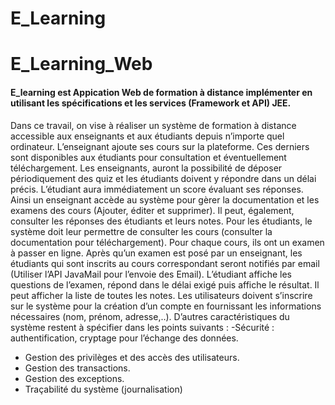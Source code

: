 # E_Learning
# E_Learning_Web 
#### E_learning est Appication Web de formation à distance implémenter en utilisant les spécifications et les services (Framework et API) JEE. 
Dans ce travail, on vise à réaliser un système de formation à distance accessible aux enseignants et aux étudiants depuis n’importe quel ordinateur. 
L’enseignant ajoute ses cours sur la plateforme. Ces derniers sont disponibles aux étudiants pour consultation et éventuellement téléchargement. 
Les enseignants, auront la possibilité de déposer périodiquement des quiz et les étudiants doivent y répondre dans un délai précis.
L’étudiant aura immédiatement un score évaluant ses réponses.  Ainsi un enseignant accède au système pour gèrer la documentation et les examens des cours 
(Ajouter, éditer et supprimer).
Il peut, également, consulter les réponses des étudiants et leurs notes. Pour les étudiants, le système doit leur permettre de consulter les cours 
(consulter la documentation pour téléchargement). Pour chaque cours, ils ont un examen à passer en ligne. Après qu’un examen est posé par un enseignant,
les étudiants qui sont inscrits au cours correspondant seront notifiés par email (Utiliser l’API JavaMail pour l’envoie des Email). 
L’étudiant affiche les questions de l’examen, répond dans le délai exigé puis affiche le résultat. Il peut afficher la liste de toutes les notes.
Les utilisateurs doivent s’inscrire sur le système pour la création d’un compte en fournissant les informations nécessaires (nom, prénom, adresse,..). 
D’autres caractéristiques du système restent à spécifier dans les points suivants :  -Sécurité : authentification, cryptage pour l’échange des données. 
  - Gestion des privilèges et des accès des utilisateurs.  
  - Gestion des transactions.  
  - Gestion des exceptions.  
  - Traçabilité du système (journalisation) 
